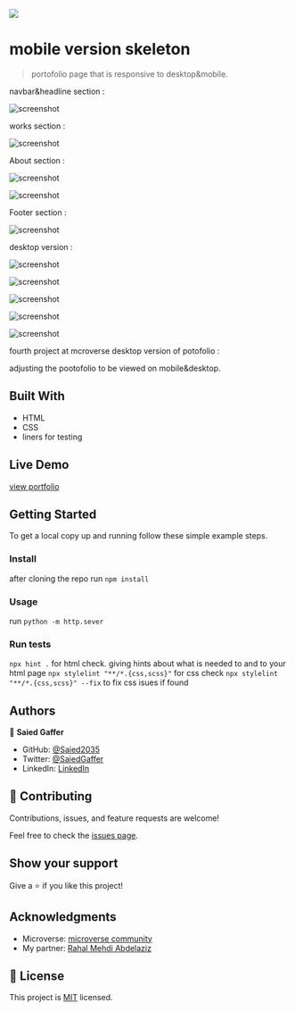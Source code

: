 ![](https://img.shields.io/badge/Microverse-blueviolet)

# mobile version skeleton

> portofolio page that is responsive to desktop&mobile.

navbar&headline section :

![screenshot](./screenShotMobile1.jpg)

works section :

![screenshot](./screenShotMobile2.jpg)

About section :

![screenshot](./screenShotMobile3.jpg)

![screenshot](./screenShotMobile4.jpg)

Footer section :

![screenshot](./screenShotMobile5.jpg)

desktop version :

![screenshot](./screenShotDesktop1.jpg)

![screenshot](./screenShotDesktop2.jpg)

![screenshot](./screenShotDesktop3.jpg)

![screenshot](./screenShotDesktop4.jpg)

![screenshot](./screenShotDesktop5.jpg)

fourth project at mcroverse desktop version of potofolio :

 adjusting the pootofolio to be viewed on mobile&desktop.

## Built With

- HTML
- CSS
- liners for testing

## Live Demo

[view portfolio](https://saied2035.github.io/)


## Getting Started


To get a local copy up and running follow these simple example steps.

### Install
 
 after cloning the repo run 
 `npm install`

### Usage
   run 
   `python -m http.sever`
### Run tests
   `npx hint .` for html check. giving hints about what is needed to and to your html page
   `npx stylelint "**/*.{css,scss}"` for css check
   `npx stylelint "**/*.{css,scss}" --fix` to fix css isues if found

## Authors

👤 **Saied Gaffer**

- GitHub: [@Saied2035](https://github.com/saied2035)
- Twitter: [@SaiedGaffer](https://twitter.com/SaiedGaffer)
- LinkedIn: [LinkedIn](https://www.linkedin.com/in/saiedgaffer/)


## 🤝 Contributing

Contributions, issues, and feature requests are welcome!

Feel free to check the [issues page](https://github.com/saied2035/mobile-version-skeleton/issues).

## Show your support

Give a ⭐️ if you like this project!

## Acknowledgments

- Microverse: [microverse community](https://github.com/microverseinc)
- My partner: [Rahal Mehdi Abdelaziz](https://github.com/Mehdi-Rh)

## 📝 License

This project is [MIT](./MIT.md) licensed.

